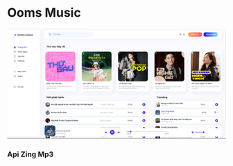 # Ooms Music

![alt text](https://raw.githubusercontent.com/dvthanh277/oomsmusic/master/public/images/capture.png)

### Api Zing Mp3
